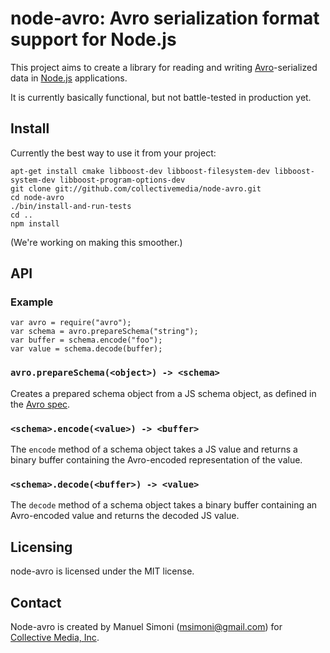 # node-avro: Avro serialization format support for Node.js

This project aims to create a library for reading and writing
[Avro](http://avro.apache.org/)-serialized data in
[Node.js](http://nodejs.org/) applications.

It is currently basically functional, but not battle-tested in
production yet.

## Install

Currently the best way to use it from your project:

```
apt-get install cmake libboost-dev libboost-filesystem-dev libboost-system-dev libboost-program-options-dev
git clone git://github.com/collectivemedia/node-avro.git
cd node-avro
./bin/install-and-run-tests
cd ..
npm install
```

(We're working on making this smoother.)

## API

### Example

```
var avro = require("avro");
var schema = avro.prepareSchema("string");
var buffer = schema.encode("foo");
var value = schema.decode(buffer);
```

### `avro.prepareSchema(<object>) -> <schema>`

Creates a prepared schema object from a JS schema object, as defined
in the [Avro spec](http://http://avro.apache.org/docs/current/spec.html).

### `<schema>.encode(<value>) -> <buffer>`

The `encode` method of a schema object takes a JS value and returns a
binary buffer containing the Avro-encoded representation of the value.

### `<schema>.decode(<buffer>) -> <value>`

The `decode` method of a schema object takes a binary buffer
containing an Avro-encoded value and returns the decoded JS value.

## Licensing

node-avro is licensed under the MIT license.

## Contact

Node-avro is created by Manuel Simoni
([msimoni@gmail.com](mailto:msimoni@gmail.com)) for [Collective Media,
Inc](http://www.collective.com/).
